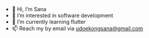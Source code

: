 - 👋 Hi, I’m Sana
- 👀 I’m interested in software development
- 🌱 I’m currently learning flutter
- 📫 Reach my by email via udoekongsana@gmail.com


<!---
SanaUdoekong/SanaUdoekong is a ✨ special ✨ repository because its `README.md` (this file) appears on your GitHub profile.
You can click the Preview link to take a look at your changes.
--->
